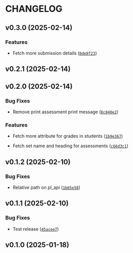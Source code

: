 # CHANGELOG


## v0.3.0 (2025-02-14)

### Features

- Fetch more submission details
  ([`0de8f23`](https://github.com/phchen5/prairielearn-viz/commit/0de8f239f96852e3210ca12651195fc72b75bb81))


## v0.2.1 (2025-02-14)


## v0.2.0 (2025-02-14)

### Bug Fixes

- Remove print assessment print message
  ([`8c840e2`](https://github.com/phchen5/prairielearn-viz/commit/8c840e2c42f1e426126e84d8e57a8bce2543be5f))

### Features

- Fetch more attribute for grades in students
  ([`1b9e367`](https://github.com/phchen5/prairielearn-viz/commit/1b9e367fed0fdb5a00dcc193e66485aa583fdc11))

- Fetch set name and heading for assessments
  ([`c66d3c1`](https://github.com/phchen5/prairielearn-viz/commit/c66d3c1662b82f9bdc78c8ef411b7a6409464cc7))


## v0.1.2 (2025-02-10)

### Bug Fixes

- Relative path on pl_api
  ([`1b65e58`](https://github.com/phchen5/prairielearn-viz/commit/1b65e58f103154ab1eb220724081a82b1e05477e))


## v0.1.1 (2025-02-10)

### Bug Fixes

- Test release
  ([`45acee7`](https://github.com/phchen5/prairielearn-viz/commit/45acee7f03047f57998749dc7e37db789aa20ca7))


## v0.1.0 (2025-01-18)
